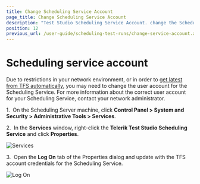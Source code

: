 ```yaml
---
title: Change Scheduling Service Account
page_title: Change Scheduling Service Account
description: "Test Studio Scheduling Service Account. change the Scheduling Service Account if using TFS with different than the logged user account"
position: 12
previous_url: /user-guide/scheduling-test-runs/change-service-account.aspx, /user-guide/scheduling-test-runs/change-service-account, /user-guide/installation/change_storage_service_account.aspx
---
```

# Scheduling service account

Due to restrictions in your network environment, or in order to <a href="/features/scheduling-test-runs/schedule-execution" target="_blank">get latest from TFS automatically</a>, you may need to change the user account for the Scheduling Service. For more information about the correct user account for your Scheduling Service, contact your network administrator.

1.&nbsp; On the Scheduling Server machine, click **Control Panel > System and Security > Administrative Tools > Services**.

2.&nbsp; In the **Services** window, right-click the **Telerik Test Studio Scheduling Service** and click **Properties**.

![Services][1]

3.&nbsp; Open the **Log On** tab of the Properties dialog and update with the TFS account credentials for the Scheduling Service.

![Log On][2]

[1]: /img/features/scheduling-test-runs/change-service-account/fig1.png
[2]: /img/features/scheduling-test-runs/change-service-account/fig2.png
